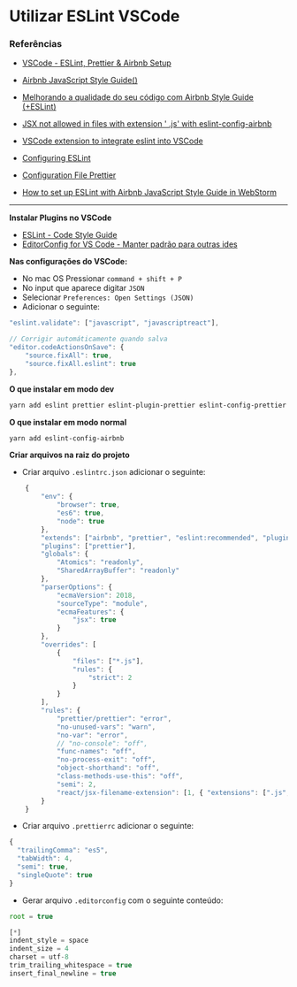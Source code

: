 <h1>Utilizar ESLint VSCode</h1>
<h3>Referências</h3>

* [VSCode - ESLint, Prettier & Airbnb Setup](https://gist.github.com/bradtraversy/aab26d1e8983d9f8d79be1a9ca894ab4)
* [Airbnb JavaScript Style Guide()](https://github.com/airbnb/javascript)
* [Melhorando a qualidade do seu código com Airbnb Style Guide (+ESLint)](https://medium.com/jaguaribetech/melhorando-a-qualidade-do-seu-código-com-airbnb-style-guide-eslint-ba2979cabcaa)
* [JSX not allowed in files with extension ' .js' with eslint-config-airbnb](https://stackoverflow.com/questions/43031126/jsx-not-allowed-in-files-with-extension-js-with-eslint-config-airbnb)

* [VSCode extension to integrate eslint into VSCode](https://github.com/microsoft/vscode-eslint)

* [Configuring ESLint](https://eslint.org/docs/user-guide/configuring#specifying-globals)

* [Configuration File Prettier](https://prettier.io/docs/en/configuration.html)

* [How to set up ESLint with Airbnb JavaScript Style Guide in WebStorm](https://www.themarketingtechnologist.co/eslint-with-airbnb-javascript-style-guide-in-webstorm/)

<hr />

<strong>Instalar Plugins no VSCode</strong>
* [ESLint - Code Style Guide](https://marketplace.visualstudio.com/items?itemName=dbaeumer.vscode-eslint)
* [EditorConfig for VS Code - Manter padrão para outras ides](https://marketplace.visualstudio.com/items?itemName=EditorConfig.EditorConfig)

<strong>Nas configurações do VSCode:</strong>

* No mac OS Pressionar ```command + shift + P```
* No input que aparece digitar ``` JSON ```
* Selecionar ``` Preferences: Open Settings (JSON)  ```
* Adicionar o seguinte:
```js
"eslint.validate": ["javascript", "javascriptreact"],

// Corrigir automáticamente quando salva
"editor.codeActionsOnSave": {
    "source.fixAll": true,
    "source.fixAll.eslint": true
},
```


<strong>O que instalar em modo dev</strong>

```bash
yarn add eslint prettier eslint-plugin-prettier eslint-config-prettier eslint-plugin-node eslint-config-node eslint-plugin-jsx-a11y eslint-plugin-react eslint-plugin-import babel-eslint -D
```

<strong>O que instalar em modo normal</strong>

```bash
yarn add eslint-config-airbnb
```

<strong>Criar arquivos na raiz do projeto</strong>

* Criar arquivo ```.eslintrc.json``` adicionar o seguinte:

```js
    {
        "env": {
            "browser": true,
            "es6": true,
            "node": true
        },
        "extends": ["airbnb", "prettier", "eslint:recommended", "plugin:node/recommended"],
        "plugins": ["prettier"],
        "globals": {
            "Atomics": "readonly",
            "SharedArrayBuffer": "readonly"
        },
        "parserOptions": {
            "ecmaVersion": 2018,
            "sourceType": "module",
            "ecmaFeatures": {
                "jsx": true
            }
        },
        "overrides": [
            {
                "files": ["*.js"],
                "rules": {
                    "strict": 2
                }
            }
        ],
        "rules": {
            "prettier/prettier": "error",
            "no-unused-vars": "warn",
            "no-var": "error",
            // "no-console": "off",
            "func-names": "off",
            "no-process-exit": "off",
            "object-shorthand": "off",
            "class-methods-use-this": "off",
            "semi": 2,
            "react/jsx-filename-extension": [1, { "extensions": [".js", ".jsx"] }]
        }
    }
```

* Criar arquivo ```.prettierrc``` adicionar o seguinte:

```js
{
  "trailingComma": "es5",
  "tabWidth": 4,
  "semi": true,
  "singleQuote": true
}
```
* Gerar arquivo ```.editorconfig``` com o seguinte conteúdo:

```js
root = true

[*]
indent_style = space
indent_size = 4
charset = utf-8
trim_trailing_whitespace = true
insert_final_newline = true
```
